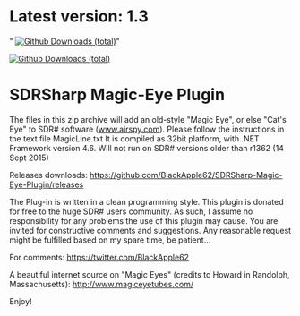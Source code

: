 # Latest version: 1.3 
" [![Github Downloads (total)](https://img.shields.io/github/downloads/BlackApple62/SDRSharp-Magic-Eye-Plugin/MagicEyePlugin-1.3.zip.svg)]()"

[![Github Downloads (total)](https://img.shields.io/github/downloads/BlackApple62/SDRSharp-Magic-Eye-Plugin/total.svg)]()

  
# SDRSharp Magic-Eye Plugin

The files in this zip archive will add an old-style "Magic Eye", or else "Cat's Eye" to SDR# software (www.airspy.com). Please follow the instructions in the text file MagicLine.txt It is compiled as 32bit platform, with .NET Framework version 4.6. Will not run on SDR# versions older than r1362 (14 Sept 2015)

Releases downloads: https://github.com/BlackApple62/SDRSharp-Magic-Eye-Plugin/releases

The Plug-in is written in a clean programming style. This plugin is donated for free to the huge SDR# users community. As such, I assume no responsibility for any problems the use of this plugin may cause. You are invited for constructive comments and suggestions. Any reasonable request might be fulfilled based on my spare time, be patient...

For comments: https://twitter.com/BlackApple62

A beautiful internet source on "Magic Eyes" (credits to Howard in Randolph, Massachusetts): http://www.magiceyetubes.com/

Enjoy!

